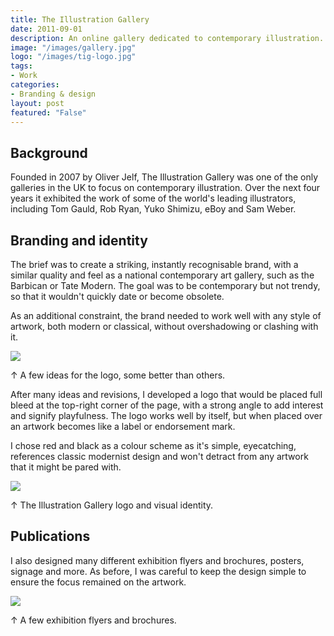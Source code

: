 ```yaml
---
title: The Illustration Gallery
date: 2011-09-01
description: An online gallery dedicated to contemporary illustration.
image: "/images/gallery.jpg"
logo: "/images/tig-logo.jpg"
tags:
- Work
categories:
- Branding & design
layout: post
featured: "False"
---
```


## Background

Founded in 2007 by Oliver Jelf, The Illustration Gallery was one of the only galleries in the UK to focus on contemporary illustration. Over the next four years it exhibited the work of some of the world's leading illustrators, including Tom Gauld, Rob Ryan, Yuko Shimizu, eBoy and Sam Weber.
 
## Branding and identity

The brief was to create a striking, instantly recognisable brand, with a similar quality and feel as a national contemporary art gallery, such as the Barbican or Tate Modern. The goal was to be contemporary but not trendy, so that it wouldn't quickly date or become obsolete.

As an additional constraint, the brand needed to work well with any style of artwork, both modern or classical, without overshadowing or clashing with it.

<img src="https://res.cloudinary.com/dhcgic4ld/image/upload/v1706885376/work/ideas.jpg" class="wide">
<p class="caption mb-6">↑ A few ideas for the logo, some better than others.</p>

<p>After many ideas and revisions, I developed a logo that would be placed full bleed at the top-right corner of the page, with a strong angle to add interest and signify playfulness. The logo works well by itself, but when placed over an artwork becomes like a label or endorsement mark.

I chose red and black as a colour scheme as it's simple, eyecatching, references classic modernist design and won't detract from any artwork that it might be pared with.

<img src="https://res.cloudinary.com/dhcgic4ld/image/upload/v1706882055/work/illogallery1.jpg" class="wide">

<p class="caption">↑ The Illustration Gallery logo and visual identity.</p>

## Publications

I also designed many different exhibition flyers and brochures, posters, signage and more. As before, I was careful to keep the design simple to ensure the focus remained on the artwork.

<img src="https://res.cloudinary.com/dhcgic4ld/image/upload/v1706876631/work/illogallery2.jpg" class="wide">

<p class="caption">↑ A few exhibition flyers and brochures.</p>
